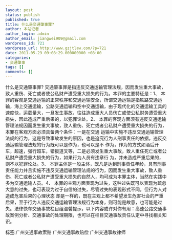 ```yaml
---
layout: post
status: publish
published: true
title: 什么是交通肇事罪?
author: 本站记者
author_login: admin
author_email: jiangwei909@gmail.com
wordpress_id: 721
wordpress_url: http://www.gzjtlaw.com/?p=721
date: 2011-05-29 09:08:29.000000000 +08:00
categories:
- 交通肇事
tags: []
comments: []
---
```

什么是交通肇事罪?  交通肇事罪是指违反交通运输管理法规，因而发生重大事故，致人重伤、死亡或者使公私财产遭受重大损失的行为。本罪的主要特征是：1、 本罪的客观是交通运输的正常秩序和交通运输安全，所谓交通运输是指铁路交通运输，海上交通运输，公路交通运输和空中交通运输，由于现代化的交通运输工具的速度快，运载量大，一旦发生事故，往往造成重大人员伤亡或使公私财务遭受重大损失，因此造成严重后果的，以犯罪论处。2、 本罪的客观方面须有违反交通运输管理法规因而发生重大事故，致人重伤、死亡或者公私财产遭受重大损失的行为，本罪在客观方面必须具备两个条件：一是在交通 运输中实施不违反交通运输管理法规的行为，这是导致事故发生的原因，也是追究行为人刑事责任的依据，违反交通运输管理法规的行为既可以是作为，也可以是不 作为，作为的方式如酒后开车，超速，强行超车，错扳道叉等，二是必须发生重大事故，致人重任死亡或者公私财产遭受重大损失的行为，如果行为人员有违章行 为，并未造成严重后果的，则不以犯罪论处。3、 本罪主体是一般主体，既凡是达到刑事责任年龄，具有刑事责任能力并且实施不违反交通运输管理法规的行为，因而发生重大事故，致人重伤、死亡或者公私财产遭受重大损失的自然人，均可成为本罪主体，当然在实践中多为交通运输人员。4、 本罪的主观方面表现为过失，这种过失既可以表现为疏忽大意的过失，也可表现为过于自信的过失，尽管过失的表现形式不同，但行为人对造成危害后果的心理状态 却是一样的，既在主观上都不希望发生危害社会的严重后果，至于行为人违反交通运输管理法规行为本身，则可能是故意，也可能是过失。法律快车交通事故栏目组温馨提示，以下内容或许对你有用：高速公路交通事故案例分析、交通事故的处理期限，也可以在栏目交通事故责任认定中寻找相关知识。标签:广州交通事故索赔 广州交通事故赔偿 广州交通事故律师
